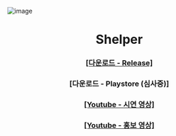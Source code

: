![image](https://user-images.githubusercontent.com/40740128/152137653-29759d44-a9be-41af-b75a-2adefa7f0b17.png)


<h1 align="center">Shelper</h1>
<h3 align="center"><a href="https://github.com/gdsckoreahackathon2022/01_Helper/releases">[다운로드 - Release]</a></h3>
<h3 align="center">[다운로드 - Playstore (심사중)]</h3>
<h3 align="center"><a href="https://youtu.be/PpSN8mXIVS4">[Youtube - 시연 영상]</a></h3>
<h3 align="center"><a href="https://youtu.be/zKie5mX1YWk">[Youtube - 홍보 영상]</a></h3>

